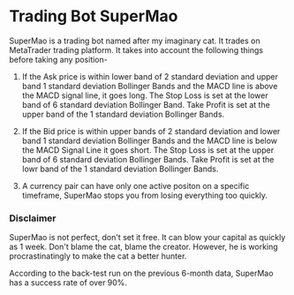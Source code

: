 # Trading Bot SuperMao

SuperMao is a trading bot named after my imaginary cat. It trades on MetaTrader trading platform. It takes into account
the following things before taking any position-

1. If the Ask price is within lower band of 2 standard deviation and upper band 1 standard deviation Bollinger Bands and the MACD line is above the MACD signal line,
it goes long. The Stop Loss is set at the lower band of 6 standard deviation Bollinger Band. Take Profit is set at the
upper band of the 1 standard deviation Bollinger Bands.

2. If the Bid price is within upper bands of 2 standard deviation and lower band 1 standard deviation Bollinger Bands and the MACD line is below the MACD
Signal Line it goes short. The Stop Loss is set at the upper band of 6 standard deviation Bollinger Bands. Take Profit is set 
at the lowr band of the 1 standard deviation Bollinger Bands. 

3. A currency pair can have only one active positon on a specific timeframe, SuperMao stops you from losing everything too quickly.  

### Disclaimer

SuperMao is not perfect, don't set it free. It can blow your capital as quickly as 1 week. Don't blame the cat, blame the creator. However, he is working procrastinatingly to make the cat a better hunter. 

According to the back-test run on the previous 6-month data, SuperMao has a success rate of over 90%. 
